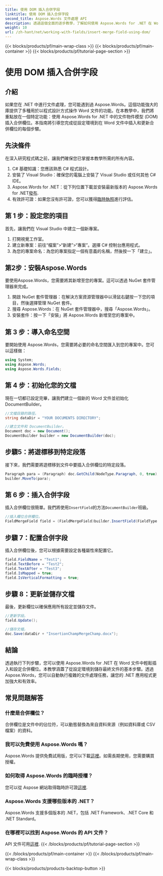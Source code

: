 ```yaml
---
title: 使用 DOM 插入合併字段
linktitle: 使用 DOM 插入合併字段
second_title: Aspose.Words 文件處理 API
description: 透過這個全面的逐步教學，了解如何使用 Aspose.Words for .NET 在 Word 文件中插入和配置合併欄位。
weight: 10
url: /zh-hant/net/working-with-fields/insert-merge-field-using-dom/
---
```


{{< blocks/products/pf/main-wrap-class >}}
{{< blocks/products/pf/main-container >}}
{{< blocks/products/pf/tutorial-page-section >}}

# 使用 DOM 插入合併字段

## 介紹

如果您在 .NET 中進行文件處理，您可能遇到過 Aspose.Words。這個功能強大的庫提供了多種用於以程式設計方式操作 Word 文件的功能。在本教學中，我們將重點放在一個特定功能：使用 Aspose.Words for .NET 中的文件物件模型 (DOM) 插入合併欄位。本指南將引導您完成從設定環境到在 Word 文件中插入和更新合併欄位的每個步驟。

## 先決條件

在深入研究程式碼之前，讓我們確保您已掌握本教學所需的所有內容。

1. C# 基礎知識：您應該熟悉 C# 程式設計。
2. 安裝了 Visual Studio：確保您的電腦上安裝了 Visual Studio 或任何其他 C# IDE。
3.  Aspose.Words for .NET：從下列位置下載並安裝最新版本的 Aspose.Words for .NET[發布](https://releases.aspose.com/words/net/).
4. 有效許可證：如果您沒有許可證，您可以獲得[臨時執照](https://purchase.aspose.com/temporary-license/)進行評估。

## 第 1 步：設定您的項目

首先，讓我們在 Visual Studio 中建立一個新專案。

1. 打開視覺工作室。
2. 建立新專案：前往“檔案”>“新建”>“專案”。選擇 C# 控制台應用程式。
3. 為您的專案命名：為您的專案指定一個有意義的名稱，然後按一下「建立」。

## 第2步：安裝Aspose.Words

要使用Aspose.Words，您需要將其新增至您的專案。這可以透過 NuGet 套件管理器來完成。

1. 開啟 NuGet 套件管理器：在解決方案資源管理器中以滑鼠右鍵按一下您的項目，然後選擇管理 NuGet 套件。
2. 搜尋 Aspose.Words：在 NuGet 套件管理器中，搜尋「Aspose.Words」。
3. 安裝套件：按一下「安裝」將 Aspose.Words 新增至您的專案中。

## 第 3 步：導入命名空間

要開始使用 Aspose.Words，您需要將必要的命名空間匯入到您的專案中。您可以這樣做：

```csharp
using System;
using Aspose.Words;
using Aspose.Words.Fields;
```

## 第 4 步：初始化您的文檔

現在一切都已設定完畢，讓我們建立一個新的 Word 文件並初始化 DocumentBuilder。

```csharp
//文檔目錄的路徑。
string dataDir = "YOUR DOCUMENTS DIRECTORY";

//建立文件和 DocumentBuilder。
Document doc = new Document();
DocumentBuilder builder = new DocumentBuilder(doc);
```

## 步驟5：將遊標移到特定段落

接下來，我們需要將遊標移到文件中要插入合併欄位的特定段落。

```csharp
Paragraph para = (Paragraph) doc.GetChild(NodeType.Paragraph, 0, true);
builder.MoveTo(para);
```

## 第 6 步：插入合併字段

插入合併欄位很簡單。我們將使用`InsertField`的方法`DocumentBuilder`班級。

```csharp
//插入欄位合併欄位。
FieldMergeField field = (FieldMergeField)builder.InsertField(FieldType.FieldMergeField, false);
```

## 步驟 7：配置合併字段

插入合併欄位後，您可以根據需要設定各種屬性來配置它。

```csharp
field.FieldName = "Test1";
field.TextBefore = "Test2";
field.TextAfter = "Test3";
field.IsMapped = true;
field.IsVerticalFormatting = true;
```

## 步驟 8：更新並儲存文檔

最後，更新欄位以確保應用所有設定並儲存文件。

```csharp
//更新字段。
field.Update();

//儲存文檔。
doc.Save(dataDir + "InsertionChampMergeChamp.docx");
```

## 結論

透過執行下列步驟，您可以使用 Aspose.Words for .NET 在 Word 文件中輕鬆插入和設定合併欄位。本教學涵蓋了從設定環境到儲存最終文件的基本步驟。透過 Aspose.Words，您可以自動執行複雜的文件處理任務，讓您的 .NET 應用程式更加強大和有效率。

## 常見問題解答

###  什麼是合併欄位？
合併欄位是文件中的佔位符，可以動態替換為來自資料來源（例如資料庫或 CSV 檔案）的資料。

###  我可以免費使用 Aspose.Words 嗎？
 Aspose.Words 提供免費試用版，您可以下載[這裡](https://releases.aspose.com/)。如需長期使用，您需要購買授權。

###  如何取得 Aspose.Words 的臨時授權？
您可以從 Aspose 網站取得臨時許可證[這裡](https://purchase.aspose.com/temporary-license/).

### Aspose.Words 支援哪些版本的 .NET？
Aspose.Words 支援多個版本的 .NET，包括 .NET Framework、.NET Core 和 .NET Standard。

###  在哪裡可以找到 Aspose.Words 的 API 文件？
 API 文件可用[這裡](https://reference.aspose.com/words/net/).
{{< /blocks/products/pf/tutorial-page-section >}}

{{< /blocks/products/pf/main-container >}}
{{< /blocks/products/pf/main-wrap-class >}}

{{< blocks/products/products-backtop-button >}}

